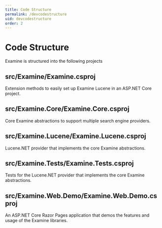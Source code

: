 ```yaml
---
title: Code Structure
permalink: /devcodestructure
uid: devcodestructure
order: 2
---
```


Code Structure
===

Examine is structured into the following projects

## src/Examine/Examine.csproj

Extension methods to easily set up Examine Lucene in an ASP.NET Core project.

## src/Examine.Core/Examine.Core.csproj

Core Examine abstractions to support multiple search engine providers.

## src/Examine.Lucene/Examine.Lucene.csproj

Lucene.NET provider that implements the core Examine abstractions.

## src/Examine.Tests/Examine.Tests.csproj

Tests for the Lucene.NET provider that implements the core Examine abstractions.

## src/Examine.Web.Demo/Examine.Web.Demo.csproj

An ASP.NET Core Razor Pages application that demos the features and usage of the Examine libraries.